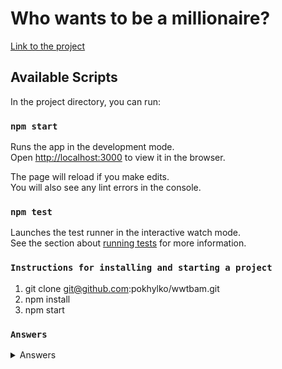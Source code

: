 # Who wants to be a millionaire?

[Link to the project](https://pokhylko.github.io/wwtbam/)

## Available Scripts

In the project directory, you can run:

### `npm start`

Runs the app in the development mode.\
Open [http://localhost:3000](http://localhost:3000) to view it in the browser.

The page will reload if you make edits.\
You will also see any lint errors in the console.

### `npm test`

Launches the test runner in the interactive watch mode.\
See the section about [running tests](https://facebook.github.io/create-react-app/docs/running-tests) for more information.

### `Instructions for installing and starting a project`

1. git clone git@github.com:pokhylko/wwtbam.git
2. npm install
3. npm start

### `Answers`

<details>
<summary>Answers</summary>
<div>
  <h4>How many seconds are in an hour?</h4>
  <p>3600</p>
  <h4>Which video game system does Sony produce?</h4>
  <p>PlayStation</p>
  <h4>What city contains the Eiffel Tower?</h4>
  <p>Paris</p>
  <h4>Which sport is also known as football?</h4>
  <p>Soccer</p>
  <h4>How many continents are there?</h4>
  <p>7</p>
  <h4>Who wasn't a member of the Beatles?</h4>
  <p>Justin Timberlake</p>
  <h4>Which of the following is not a type of pasta?</h4>
  <p>Escargot</p>
  <h4>Which state has cities named San Francisco and Hollywood?</h4>
  <p>California</p>
  <h4>Which instrument does not have strings?</h4>
  <p>Trombone</p>
  <h4>What product does Tesla produce?</h4>
  <p>Electric cars</p>
  <h4>Which animal is not a primate?</h4>
  <p>Dolphin</p>
  <h4>What gas makes voices sound higher when inhaled?</h4>
  <p>Helium</p>
</div>
</details>